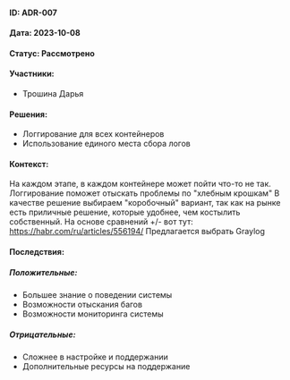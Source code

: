 #### ID: ADR-007

#### Дата: 2023-10-08

#### Статус: Рассмотрено

#### Участники:
* Трошина Дарья

#### Решения:
* Логгирование для всех контейнеров
* Использование единого места сбора логов

#### Контекст:
На каждом этапе, в каждом контейнере может пойти что-то не так.
Логгирование поможет отыскать проблемы по "хлебным крошкам"
В качестве решение выбираем "коробочный" вариант, так как на рынке есть приличные решение, которые удобнее, чем костылить собственный.
На основе сравнений +/- вот тут: https://habr.com/ru/articles/556194/
Предлагается выбрать Graylog

#### Последствия:

##### Положительные:
* Большее знание о поведении системы
* Возможности отыскания багов
* Возможности мониторинга системы

##### Отрицательные:
* Сложнее в настройке и поддержании
* Дополнительные ресурсы на поддержание